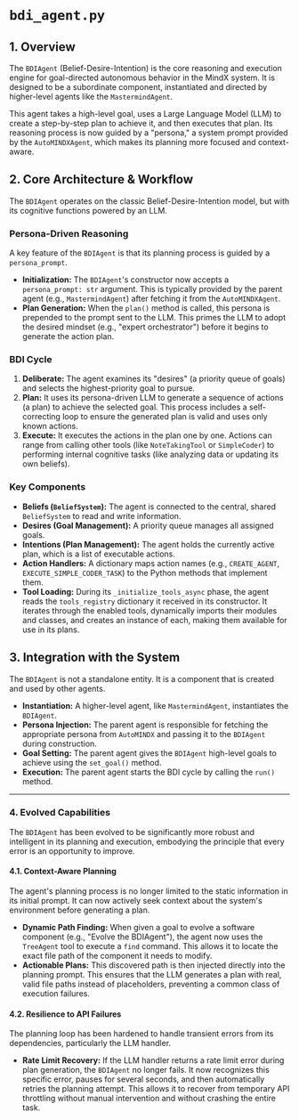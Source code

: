 # `bdi_agent.py`

## 1. Overview

The `BDIAgent` (Belief-Desire-Intention) is the core reasoning and execution engine for goal-directed autonomous behavior in the MindX system. It is designed to be a subordinate component, instantiated and directed by higher-level agents like the `MastermindAgent`.

This agent takes a high-level goal, uses a Large Language Model (LLM) to create a step-by-step plan to achieve it, and then executes that plan. Its reasoning process is now guided by a "persona," a system prompt provided by the `AutoMINDXAgent`, which makes its planning more focused and context-aware.

## 2. Core Architecture & Workflow

The `BDIAgent` operates on the classic Belief-Desire-Intention model, but with its cognitive functions powered by an LLM.

### Persona-Driven Reasoning

A key feature of the `BDIAgent` is that its planning process is guided by a `persona_prompt`.

-   **Initialization:** The `BDIAgent`'s constructor now accepts a `persona_prompt: str` argument. This is typically provided by the parent agent (e.g., `MastermindAgent`) after fetching it from the `AutoMINDXAgent`.
-   **Plan Generation:** When the `plan()` method is called, this persona is prepended to the prompt sent to the LLM. This primes the LLM to adopt the desired mindset (e.g., "expert orchestrator") before it begins to generate the action plan.

### BDI Cycle

1.  **Deliberate:** The agent examines its "desires" (a priority queue of goals) and selects the highest-priority goal to pursue.
2.  **Plan:** It uses its persona-driven LLM to generate a sequence of actions (a plan) to achieve the selected goal. This process includes a self-correcting loop to ensure the generated plan is valid and uses only known actions.
3.  **Execute:** It executes the actions in the plan one by one. Actions can range from calling other tools (like `NoteTakingTool` or `SimpleCoder`) to performing internal cognitive tasks (like analyzing data or updating its own beliefs).

### Key Components

-   **Beliefs (`BeliefSystem`):** The agent is connected to the central, shared `BeliefSystem` to read and write information.
-   **Desires (Goal Management):** A priority queue manages all assigned goals.
-   **Intentions (Plan Management):** The agent holds the currently active plan, which is a list of executable actions.
-   **Action Handlers:** A dictionary maps action names (e.g., `CREATE_AGENT`, `EXECUTE_SIMPLE_CODER_TASK`) to the Python methods that implement them.
-   **Tool Loading:** During its `_initialize_tools_async` phase, the agent reads the `tools_registry` dictionary it received in its constructor. It iterates through the enabled tools, dynamically imports their modules and classes, and creates an instance of each, making them available for use in its plans.

## 3. Integration with the System

The `BDIAgent` is not a standalone entity. It is a component that is created and used by other agents.

-   **Instantiation:** A higher-level agent, like `MastermindAgent`, instantiates the `BDIAgent`.
-   **Persona Injection:** The parent agent is responsible for fetching the appropriate persona from `AutoMINDX` and passing it to the `BDIAgent` during construction.
-   **Goal Setting:** The parent agent gives the `BDIAgent` high-level goals to achieve using the `set_goal()` method.
-   **Execution:** The parent agent starts the BDI cycle by calling the `run()` method.

---
### 4. Evolved Capabilities

The `BDIAgent` has been evolved to be significantly more robust and intelligent in its planning and execution, embodying the principle that every error is an opportunity to improve.

#### 4.1. Context-Aware Planning

The agent's planning process is no longer limited to the static information in its initial prompt. It can now actively seek context about the system's environment before generating a plan.

*   **Dynamic Path Finding:** When given a goal to evolve a software component (e.g., "Evolve the BDIAgent"), the agent now uses the `TreeAgent` tool to execute a `find` command. This allows it to locate the exact file path of the component it needs to modify.
*   **Actionable Plans:** This discovered path is then injected directly into the planning prompt. This ensures that the LLM generates a plan with real, valid file paths instead of placeholders, preventing a common class of execution failures.

#### 4.2. Resilience to API Failures

The planning loop has been hardened to handle transient errors from its dependencies, particularly the LLM handler.

*   **Rate Limit Recovery:** If the LLM handler returns a rate limit error during plan generation, the `BDIAgent` no longer fails. It now recognizes this specific error, pauses for several seconds, and then automatically retries the planning attempt. This allows it to recover from temporary API throttling without manual intervention and without crashing the entire task.
